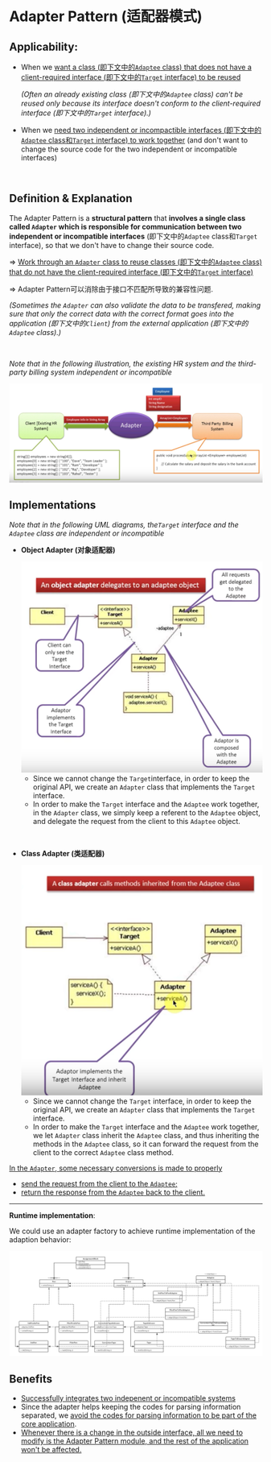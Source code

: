 # Adapter Pattern (适配器模式)

## Applicability:

* When we <u>want a class (即下文中的`Adaptee` class) that does not have a client-required interface (即下文中的`Target` interface) to be reused</u>

  *(Often an already existing class (即下文中的`Adaptee` class) can't be reused only because its interface doesn't conform to the client-required interface (即下文中的`Target` interface).)*

* When we <u>need two independent or incompactible interfaces (即下文中的`Adaptee` class和`Target` interface) to work together</u> (and don't want to change the source code for the two independent or incompatible interfaces)

<br>

## Definition & Explanation

The Adapter Pattern is a **structural pattern** that **involves a single class called `Adapter` which is responsible for communication between two independent or incompatible interfaces** (即下文中的`Adaptee` class和`Target` interface), so that we don't have to change their source code.

=> <u>Work through an `Adapter` class to reuse classes (即下文中的`Adaptee` class) that do not have the client-required interface (即下文中的`Target` interface)</u>

=> Adapter Pattern可以消除由于接口不匹配所导致的兼容性问题.

*(Sometimes the `Adapter` can also validate the data to be transfered, making sure that only the correct data with the correct format goes into the application (即下文中的`Client`) from the external application (即下文中的`Adaptee` class).)*

<br>

*Note that in the following illustration, the existing HR system and the third-party billing system independent or incompatible*

<img src="https://github.com/Ziang-Lu/Design-Patterns/blob/master/3-Structural%20Patterns/8-Adapter%20Pattern/adapter_pattern_illustration.png?raw=true">

<br>

## Implementations

*Note that in the following UML diagrams, the`Target` interface and the `Adaptee` class are independent or incompatible*

* **Object Adapter (对象适配器)**

  <img src="https://github.com/Ziang-Lu/Design-Patterns/blob/master/3-Structural%20Patterns/8-Adapter%20Pattern/object_adapter.png?raw=true" width="600px">

  * Since we cannot change the `Target`interface, in order to keep the original API, we create an `Adapter` class that implements the `Target` interface.
  * In order to make the `Target` interface and the `Adaptee` work together, in the `Adapter` class, we simply keep a referent to the `Adaptee` object, and delegate the request from the client to this `Adaptee` object.

<br>

* **Class Adapter (类适配器)**

  <img src="https://github.com/Ziang-Lu/Design-Patterns/blob/master/3-Structural%20Patterns/8-Adapter%20Pattern/class_adapter.png?raw=true" width="500px">

  * Since we cannot change the `Target` interface, in order to keep the original API, we create an `Adapter` class that implements the `Target` interface.
  * In order to make the `Target` interface and the `Adaptee` work together, we let `Adapter` class inherit the `Adaptee` class, and thus inheriting the methods in the `Adaptee` class, so it can forward the request from the client to the correct `Adaptee` class method.

<u>In the `Adapter`, some necessary conversions is made to properly</u>

* <u>send the request from the client to the `Adaptee`;</u>
* <u>return the response from the `Adaptee` back to the client.</u>

***

**Runtime implementation**:

We could use an adapter factory to achieve runtime implementation of the adaption behavior:

<img src="https://github.com/Ziang-Lu/Design-Patterns/blob/master/3-Structural%20Patterns/8-Adapter%20Pattern/Runtime%20Implementation/runtime_implementation.png?raw=true">

<br>

## Benefits

* <u>Successfully integrates two indepenent or incompatible systems</u>
* Since the adapter helps keeping the codes for parsing information separated, we <u>avoid the codes for parsing information to be part of the core application</u>.
* <u>Whenever there is a change in the outside interface, all we need to modify is the Adapter Pattern module, and the rest of the application won't be affected.</u>

